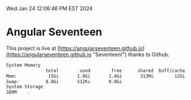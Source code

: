 Wed Jan 24 12:06:46 PM EST 2024

# Angular Seventeen


This project is live at [https://angularseventeen.github.io](https://angularseventeen.github.io "Seventeen!") thanks to Github.

```bash
System Memory
               total        used        free      shared  buff/cache   available
Mem:            15Gi       1.9Gi       1.4Gi       313Mi        12Gi        13Gi
Swap:          8.0Gi       512Ki       8.0Gi
System Storage
389M	.
```
